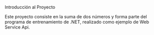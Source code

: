 Introducción al Proyecto

Este proyecto consiste en la suma de dos números y forma parte del programa de entrenamiento de .NET, realizado como ejemplo de Web Service Api.

